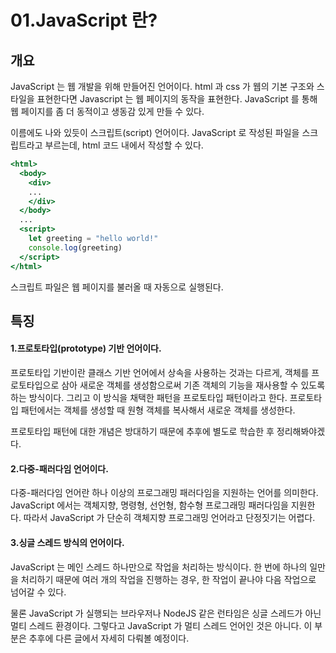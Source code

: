 # 01.JavaScript 란?

## 개요
JavaScript 는 웹 개발을 위해 만들어진 언어이다. html 과 css 가 웹의 기본 구조와 스타일을 표현한다면 Javascript 는 웹 페이지의 동작을 표현한다.
JavaScript 를 통해 웹 페이지를 좀 더 동적이고 생동감 있게 만들 수 있다.

이름에도 나와 있듯이 스크립트(script) 언어이다. JavaScript 로 작성된 파일을 스크립트라고 부르는데, html 코드 내에서 작성할 수 있다.

```.html
<html>
  <body>
    <div>
    ...
    </div>
  </body>
  ...
  <script>
    let greeting = "hello world!"
    console.log(greeting)
  </script>
</html>
```

스크립트 파일은 웹 페이지를 불러올 때 자동으로 실행된다. 

## 특징
#### 1.프로토타입(prototype) 기반 언어이다. 

프로토타입 기반이란 클래스 기반 언어에서 상속을 사용하는 것과는 다르게, 객체를 프로토타입으로 삼아 새로운 객체를 생성함으로써 기존 객체의 기능을 재사용할 수 있도록 하는 방식이다. 그리고 이 방식을 채택한 패턴을 프로토타입 패턴이라고 한다. 프로토타입 패턴에서는 객체를 생성할 때 원형 객체를 복사해서 새로운 객체를 생성한다.

프로토타입 패턴에 대한 개념은 방대하기 때문에 추후에 별도로 학습한 후 정리해봐야겠다.

#### 2.다중-패러다임 언어이다.

다중-패러다임 언어란 하나 이상의 프로그래밍 패러다임을 지원하는 언어를 의미한다. JavaScript 에서는 객체지향, 명령형, 선언형, 함수형 프로그래밍 패러다임을 지원한다.
따라서 JavaScript 가 단순히 객체지향 프로그래밍 언어라고 단정짓기는 어렵다.

#### 3.싱글 스레드 방식의 언어이다. 

JavaScript 는 메인 스레드 하나만으로 작업을 처리하는 방식이다. 한 번에 하나의 일만을 처리하기 때문에 여러 개의 작업을 진행하는 경우, 한 작업이 끝나야 다음 작업으로 넘어갈 수 있다.

물론 JavaScript 가 실행되는 브라우저나 NodeJS 같은 런타임은 싱글 스레드가 아닌 멀티 스레드 환경이다. 그렇다고 JavaScript 가 멀티 스레드 언어인 것은 아니다. 이 부분은 추후에 다른 글에서 자세히 다뤄볼 예정이다.
